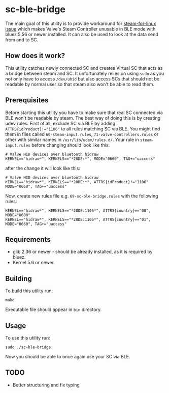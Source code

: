 # sc-ble-bridge
The main goal of this utility is to provide workaround for [steam-for-linux issue](https://github.com/ValveSoftware/steam-for-linux/issues/7697) which makes Valve's Steam Controller unusable in BLE mode with bluez 5.56 or newer installed. It can also be used to look at the data send from and to SC.
## How does it work?
This utility catches newly connected SC and creates Virtual SC that acts as a bridge between steam and SC. It unfortunately relies on using `sudo` as you not only have to access `/dev/uhid` but also access SCs that should not be readable by normal user so that steam also won't be able to read them.
## Prerequisites
Before starting this utility you have to make sure that real SC connected via BLE won't be readable by steam. The best way of doing this is by creating udev rules. First of all, exclude SC via BLE by adding `ATTRS{idProduct}!="1106"` to all rules matching SC via BLE. You might find them in files called `60-steam-input.rules`, `71-valve-controllers.rules` or other with similar names in `/usr/lib/udev/rules.d/`. Your rule in `steam-input.rules` before changing should look like this:
```
# Valve HID devices over bluetooth hidraw
KERNEL=="hidraw*", KERNELS=="*28DE:*", MODE="0660", TAG+="uaccess"
```
after the change it will look like this:
```
# Valve HID devices over bluetooth hidraw
KERNEL=="hidraw*", KERNELS=="*28DE:*", ATTRS{idProduct}!="1106" MODE="0660", TAG+="uaccess"
```
Now, create new rules file e.g. `69-sc-ble-bridge.rules` with the following rules:
```
KERNEL=="hidraw*", KERNELS=="*28DE:1106*", ATTRS{country}=="00", MODE="0600"
KERNEL=="hidraw*", KERNELS=="*28DE:1106*", ATTRS{country}=="01", MODE="0660", TAG+="uaccess"
```
## Requirements
- glib 2.36 or newer - should be already installed, as it is required by bluez.
- Kernel 5.6 or newer
## Building
To build this utility run:
```
make
```
Executable file should appear in `bin` directory.
## Usage
To use this utility run:
```
sudo ./sc-ble-bridge
```
Now you should be able to once again use your SC via BLE.
## TODO
- Better structuring and fix typing
